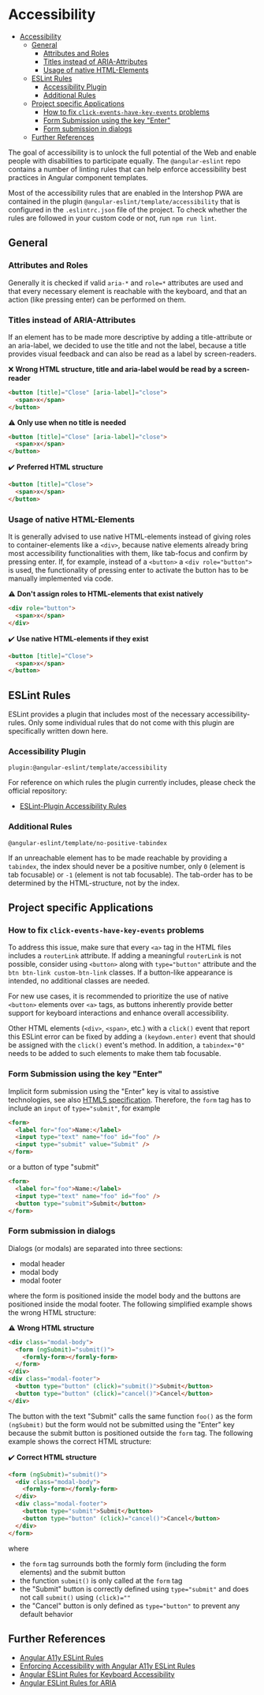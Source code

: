 <!--
kb_guide
kb_pwa
kb_everyone
kb_sync_latest_only
-->

# Accessibility

- [Accessibility](#accessibility)
  - [General](#general)
    - [Attributes and Roles](#attributes-and-roles)
    - [Titles instead of ARIA-Attributes](#titles-instead-of-aria-attributes)
    - [Usage of native HTML-Elements](#usage-of-native-html-elements)
  - [ESLint Rules](#eslint-rules)
    - [Accessibility Plugin](#accessibility-plugin)
    - [Additional Rules](#additional-rules)
  - [Project specific Applications](#project-specific-applications)
    - [How to fix `click-events-have-key-events` problems](#how-to-fix-click-events-have-key-events-problems)
    - [Form Submission using the key "Enter"](#form-submission-using-the-key-enter)
    - [Form submission in dialogs](#form-submission-in-dialogs)
  - [Further References](#further-references)

The goal of accessibility is to unlock the full potential of the Web and enable people with disabilities to participate equally.
The `@angular-eslint` repo contains a number of linting rules that can help enforce accessibility best practices in Angular component templates.

Most of the accessibility rules that are enabled in the Intershop PWA are contained in the plugin `@angular-eslint/template/accessibility` that is configured in the `.eslintrc.json` file of the project.
To check whether the rules are followed in your custom code or not, run `npm run lint`.

## General

### Attributes and Roles

Generally it is checked if valid `aria-*` and `role=*` attributes are used and that every necessary element is reachable with the keyboard, and that an action (like pressing enter) can be performed on them.

### Titles instead of ARIA-Attributes

If an element has to be made more descriptive by adding a title-attribute or an aria-label, we decided to use the title and not the label, because a title provides visual feedback and can also be read as a label by screen-readers.

:x: **Wrong HTML structure, title and aria-label would be read by a screen-reader**

```html
<button [title]="Close" [aria-label]="close">
  <span>x</span>
</button>
```

:warning: **Only use when no title is needed**

```html
<button [title]="Close" [aria-label]="close">
  <span>x</span>
</button>
```

:heavy_check_mark: **Preferred HTML structure**

```html
<button [title]="Close">
  <span>x</span>
</button>
```

### Usage of native HTML-Elements

It is generally advised to use native HTML-elements instead of giving roles to container-elements like a `<div>`, because native elements already bring most accessibility functionalities with them, like tab-focus and confirm by pressing enter.
If, for example, instead of a `<button>` a `<div role="button">` is used, the functionality of pressing enter to activate the button has to be manually implemented via code.

:warning: **Don't assign roles to HTML-elements that exist natively**

```html
<div role="button">
  <span>x</span>
</div>
```

:heavy_check_mark: **Use native HTML-elements if they exist**

```html
<button [title]="Close">
  <span>x</span>
</button>
```

## ESLint Rules

ESLint provides a plugin that includes most of the necessary accessibility-rules.
Only some individual rules that do not come with this plugin are specifically written down here.

### Accessibility Plugin

```
plugin:@angular-eslint/template/accessibility
```

For reference on which rules the plugin currently includes, please check the official repository:

- [ESLint-Plugin Accessibility Rules](https://github.com/angular-eslint/angular-eslint/blob/main/packages/eslint-plugin-template/src/configs/accessibility.json)

### Additional Rules

```
@angular-eslint/template/no-positive-tabindex
```

If an unreachable element has to be made reachable by providing a `tabindex`, the index should never be a positive number, only `0` (element is tab focusable) or `-1` (element is not tab focusable).
The tab-order has to be determined by the HTML-structure, not by the index.

## Project specific Applications

### How to fix `click-events-have-key-events` problems

To address this issue, make sure that every `<a>` tag in the HTML files includes a `routerLink` attribute.
If adding a meaningful `routerLink` is not possible, consider using `<button>` along with `type="button"` attribute and the `btn btn-link custom-btn-link` classes.
If a button-like appearance is intended, no additional classes are needed.

For new use cases, it is recommended to prioritize the use of native `<button>` elements over `<a>` tags, as buttons inherently provide better support for keyboard interactions and enhance overall accessibility.

Other HTML elements (`<div>`, `<span>`, etc.) with a `click()` event that report this ESLint error can be fixed by adding a `(keydown.enter)` event that should be assigned with the `click()` event's method.
In addition, a `tabindex="0"` needs to be added to such elements to make them tab focusable.

### Form Submission using the key "Enter"

Implicit form submission using the "Enter" key is vital to assistive technologies, see also [HTML5 specification](https://html.spec.whatwg.org/multipage/form-control-infrastructure.html#implicit-submission).
Therefore, the `form` tag has to include an `input` of `type="submit"`, for example

```html
<form>
  <label for="foo">Name:</label>
  <input type="text" name="foo" id="foo" />
  <input type="submit" value="Submit" />
</form>
```

or a button of type "submit"

```html
<form>
  <label for="foo">Name:</label>
  <input type="text" name="foo" id="foo" />
  <button type="submit">Submit</button>
</form>
```

### Form submission in dialogs

Dialogs (or modals) are separated into three sections:

- modal header
- modal body
- modal footer

where the form is positioned inside the model body and the buttons are positioned inside the modal footer.
The following simplified example shows the wrong HTML structure:

:warning: **Wrong HTML structure**

```html
<div class="modal-body">
  <form (ngSubmit)="submit()">
    <formly-form></formly-form>
  </form>
</div>
<div class="modal-footer">
  <button type="button" (click)="submit()">Submit</button>
  <button type="button" (click)="cancel()">Cancel</button>
</div>
```

The button with the text "Submit" calls the same function `foo()` as the form `(ngSubmit)` but the form would not be submitted using the "Enter" key because the submit button is positioned outside the `form` tag.
The following example shows the correct HTML structure:

:heavy_check_mark: **Correct HTML structure**

```html
<form (ngSubmit)="submit()">
  <div class="modal-body">
    <formly-form></formly-form>
  </div>
  <div class="modal-footer">
    <button type="submit">Submit</button>
    <button type="button" (click)="cancel()">Cancel</button>
  </div>
</form>
```

where

- the `form` tag surrounds both the formly form (including the form elements) and the submit button
- the function `submit()` is only called at the `form` tag
- the "Submit" button is correctly defined using `type="submit"` and does not call `submit()` using `(click)=""`
- the "Cancel" button is only defined as `type="button"` to prevent any default behavior

## Further References

- [Angular A11y ESLint Rules](https://dev.to/bitovi/angular-a11y-eslint-rules-2fjc)
- [Enforcing Accessibility with Angular A11y ESLint Rules](https://www.bitovi.com/blog/angular-a11y-eslint-rules)
- [Angular ESLint Rules for Keyboard Accessibility](https://dev.to/angular/angular-eslint-rules-for-keyboard-accessibility-236f)
- [Angular ESLint Rules for ARIA](https://dev.to/angular/angular-eslint-rules-for-aria-3ba1)
